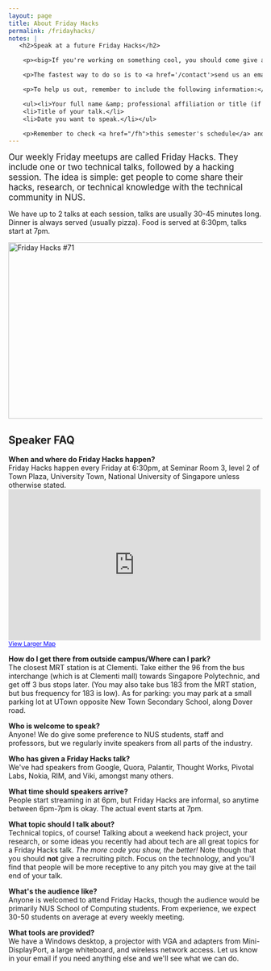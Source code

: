 ```yaml
---
layout: page
title: About Friday Hacks
permalink: /fridayhacks/
notes: |
   <h2>Speak at a future Friday Hacks</h2>

    <p><big>If you're working on something cool, you should come give a talk!</big></p>

    <p>The fastest way to do so is to <a href='/contact'>send us an email</a>.</p>

    <p>To help us out, remember to include the following information:</p>

    <ul><li>Your full name &amp; professional affiliation or title (if you have one)</li>
    <li>Title of your talk.</li>
    <li>Date you want to speak.</li></ul>

    <p>Remember to check <a href="/fh">this semester's schedule</a> and pick an available slot.</p>
---
```

<big>Our weekly Friday meetups are called Friday Hacks. They include one or two technical talks, followed by a hacking session. The idea is simple: get people to come share their hacks, research, or technical knowledge with the technical community in NUS.</big>

We have up to 2 talks at each session, talks are usually 30-45 minutes long. Dinner is always served (usually pizza). Food is served at 6:30pm, talks start at 7pm.

<img src="http://i.imgur.com/sEBVHCx.jpg" alt="Friday Hacks #71" width="525" height="350" />

<h2>Speaker FAQ</h2>
<strong>When and where do Friday Hacks happen?</strong><br>
Friday Hacks happen every Friday at 6:30pm, at Seminar Room 3, level 2 of Town Plaza, University Town, National University of Singapore unless otherwise stated.

<iframe src="https://www.google.com/maps/embed?pb=!1m18!1m12!1m3!1d1994.391669932642!2d103.77345183769684!3d1.3050782076378924!2m3!1f0!2f0!3f0!3m2!1i1024!2i768!4f13.1!3m3!1m2!1s0x31da1af5ddd373f5%3A0x2b75d563936352f2!2sCREATE+Tower%2C+Create+Way%2C+Singapore!5e0!3m2!1sen!2sus!4v1407857937047" width="500" height="300" frameborder="0" style="border:0"></iframe><br /><small><a href="https://goo.gl/maps/PYzUn" style="color:#0000FF;text-align:left">View Larger Map</a></small>

<strong>How do I get there from outside campus/Where can I park?</strong><br>
The closest MRT station is at Clementi. Take either the 96 from the bus interchange (which is at Clementi mall) towards Singapore Polytechnic, and get off 3 bus stops later. (You may also take bus 183 from the MRT station, but bus frequency for 183 is low). As for parking: you may park at a small parking lot at UTown opposite New Town Secondary School, along Dover road.

<strong>Who is welcome to speak?</strong><br>
Anyone! We do give some preference to NUS students, staff and professors, but we regularly invite speakers from all parts of the industry.

<strong>Who has given a Friday Hacks talk?</strong><br>
We've had speakers from Google, Quora, Palantir, Thought Works, Pivotal Labs, Nokia, RIM,  and Viki, amongst many others.

<strong>What time should speakers arrive?</strong><br>
People start streaming in at 6pm, but Friday Hacks are informal, so anytime between 6pm-7pm is okay. The actual event starts at 7pm.

<strong>What topic should I talk about?</strong><br>
Technical topics, of course! Talking about a weekend hack project, your research, or some ideas you recently had about tech are all great topics for a Friday Hacks talk. <em>The more code you show, the better!</em> Note though that you should <strong>not</strong> give a recruiting pitch. Focus on the technology, and you'll find that people will be more receptive to any pitch you may give at the tail end of your talk.

<strong>What's the audience like?</strong><br>
Anyone is welcomed to attend Friday Hacks, though the audience would be primarily NUS School of Computing students. From experience, we expect 30-50 students on average at every weekly meeting.

<strong>What tools are provided?</strong><br>
We have a Windows desktop, a projector with VGA and adapters from Mini-DisplayPort, a large whiteboard, and wireless network access. Let us know in your email if you need anything else and we'll see what we can do.

&nbsp;
